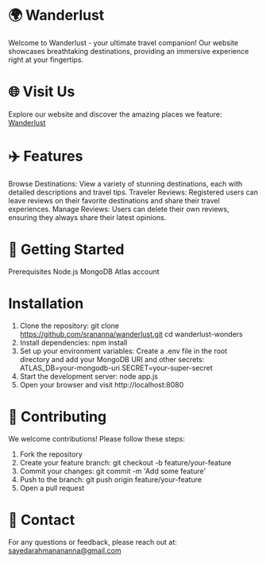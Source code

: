 # 🌍 Wanderlust
Welcome to Wanderlust - your ultimate travel companion! Our website showcases breathtaking destinations, providing an immersive experience right at your fingertips.

# 🌐 Visit Us
Explore our website and discover the amazing places we feature: [Wanderlust](https://website-clone-airbnb.onrender.com/listings) 

# ✈️ Features
Browse Destinations: View a variety of stunning destinations, each with detailed descriptions and travel tips.
Traveler Reviews: Registered users can leave reviews on their favorite destinations and share their travel experiences.
Manage Reviews: Users can delete their own reviews, ensuring they always share their latest opinions.
# 🚀 Getting Started
Prerequisites
Node.js
MongoDB Atlas account
# Installation
1. Clone the repository: git clone https://github.com/srananna/wanderlust.git
   cd wanderlust-wonders
2. Install dependencies: npm install
3. Set up your environment variables:
   Create a .env file in the root directory and add your MongoDB URI and other secrets:
    ATLAS_DB=your-mongodb-uri
    SECRET=your-super-secret
4. Start the development server:  node app.js
5. Open your browser and visit http://localhost:8080
# 🤝 Contributing
We welcome contributions! Please follow these steps:

1. Fork the repository
2. Create your feature branch: git checkout -b feature/your-feature
3. Commit your changes: git commit -m 'Add some feature'
4. Push to the branch: git push origin feature/your-feature
5. Open a pull request
# 💬 Contact
For any questions or feedback, please reach out at: [sayedarahmanananna@gmail.com](mailto:sayedarahmanananna@gmail.com)
